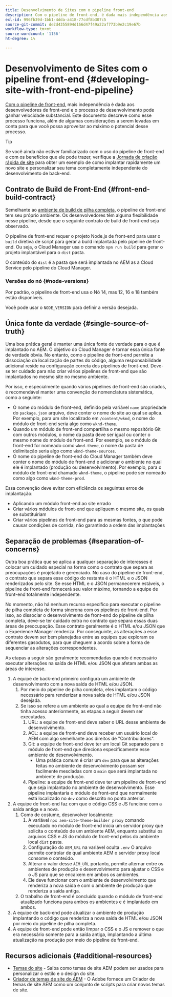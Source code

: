 ```yaml
---
title: Desenvolvimento de Sites com o pipeline front-end
description: Com o pipeline de front-end, é dada mais independência aos desenvolvedores de front-end e o processo de desenvolvimento pode ganhar velocidade substancial. Este documento descreve algumas considerações específicas do processo de build de front-end que devem ser fornecidas.
exl-id: 996fb39d-1bb1-4dda-a418-77cdf8b307c5
source-git-commit: de2d4355894d166d47f49a22af773b9e2c19e67b
workflow-type: tm+mt
source-wordcount: '1156'
ht-degree: 1%

---
```



# Desenvolvimento de Sites com o pipeline front-end {#developing-site-with-front-end-pipeline}

[Com o pipeline de front-end,](/help/implementing/cloud-manager/configuring-pipelines/introduction-ci-cd-pipelines.md#front-end) mais independência é dada aos desenvolvedores de front-end e o processo de desenvolvimento pode ganhar velocidade substancial. Este documento descreve como esse processo funciona, além de algumas considerações a serem levadas em conta para que você possa aproveitar ao máximo o potencial desse processo.

>[!TIP]
>
>Se você ainda não estiver familiarizado com o uso do pipeline de front-end e com os benefícios que ele pode trazer, verifique a [Jornada de criação rápida de site](/help/journey-sites/quick-site/overview.md) para obter um exemplo de como implantar rapidamente um novo site e personalizar seu tema completamente independente do desenvolvimento de back-end.

## Contrato de Build de Front-End {#front-end-build-contract}

Semelhante ao [ambiente de build de pilha completa,](/help/implementing/cloud-manager/getting-access-to-aem-in-cloud/build-environment-details.md) o pipeline de front-end tem seu próprio ambiente. Os desenvolvedores têm alguma flexibilidade nesse pipeline, desde que o seguinte contrato de build de front-end seja observado.

O pipeline de front-end requer o projeto Node.js de front-end para usar o `build` diretiva de script para gerar a build implantada pelo pipeline de front-end. Ou seja, o Cloud Manager usa o comando `npm run build` para gerar o projeto implantável para o `dist` pasta.

O conteúdo do `dist` é a pasta que será implantada no AEM as a Cloud Service pelo pipeline do Cloud Manager.

### Versões do nó {#node-versions}

Por padrão, o pipeline de front-end usa o Nó 14, mas 12, 16 e 18 também estão disponíveis.

Você pode usar o `NODE_VERSION` para definir a versão desejada.

## Única fonte da verdade {#single-source-of-truth}

Uma boa prática geral é manter uma única fonte de verdade para o que é implantado no AEM. O objetivo do Cloud Manager é tornar essa única fonte de verdade óbvia. No entanto, como o pipeline de front-end permite a dissociação da localização de partes do código, alguma responsabilidade adicional reside na configuração correta dos pipelines de front-end. Deve-se ter cuidado para não criar vários pipelines de front-end que são implantados no mesmo site no mesmo ambiente.

Por isso, e especialmente quando vários pipelines de front-end são criados, é recomendável manter uma convenção de nomenclatura sistemática, como a seguinte:

* O nome do módulo de front-end, definido pela variável `name` propriedade do `package.json` arquivo, deve conter o nome do site ao qual se aplica. Por exemplo, para um site localizado em `/content/wknd`, o nome do módulo de front-end seria algo como `wknd-theme`.
* Quando um módulo de front-end compartilha o mesmo repositório Git com outros módulos, o nome da pasta deve ser igual ou conter o mesmo nome do módulo de front-end. Por exemplo, se o módulo de front-end for nomeado como `wknd-theme`, o nome da pasta de delimitação seria algo como `wknd-theme-sources`.
* O nome do pipeline de front-end do Cloud Manager também deve conter o nome do módulo de front-end e adicionar o ambiente no qual ele é implantado (produção ou desenvolvimento). Por exemplo, para o módulo de front-end chamado `wknd-theme`, o pipeline pode ser nomeado como algo como `wknd-theme-prod`.

Essa convenção deve evitar com eficiência os seguintes erros de implantação:

* Aplicando um módulo front-end ao site errado
* Criar vários módulos de front-end que apliquem o mesmo site, os quais se substituiriam
* Criar vários pipelines de front-end para as mesmas fontes, o que pode causar condições de corrida, não garantindo a ordem das implantações

## Separação de problemas {#separation-of-concerns}

Outra boa prática que se aplica a qualquer separação de interesses é colocar um cuidado especial na forma como o contrato que separa as preocupações é projetado e gerenciado. No caso do pipeline de front-end, o contrato que separa esse código do restante é o HTML e o JSON renderizados pelo site. Se esse HTML e o JSON permanecerem estáveis, o pipeline de front-end fornecerá seu valor máximo, tornando a equipe de front-end totalmente independente.

No momento, não há nenhum recurso específico para executar o pipeline de pilha completa de forma síncrona com os pipelines de front-end. Por isso, ao dissociar o desenvolvimento de front-end do pipeline de pilha completa, deve-se ter cuidado extra no contrato que separa essas duas áreas de preocupação. Esse contrato geralmente é o HTML e/ou JSON que o Experience Manager renderiza. Por conseguinte, as alterações a esse contrato devem ser bem planejadas entre as equipes que exploram os diferentes gasodutos, para que cheguem a acordo sobre a forma de sequenciar as alterações correspondentes.

As etapas a seguir são geralmente recomendadas quando é necessário executar alterações na saída de HTML e/ou JSON que afetam ambas as áreas de interesse.

1. A equipe de back-end primeiro configura um ambiente de desenvolvimento com a nova saída de HTML e/ou JSON.
   1. Por meio do pipeline de pilha completa, eles implantam o código necessário para renderizar a nova saída de HTML e/ou JSON desejada.
   1. Se isso se refere a um ambiente ao qual a equipe de front-end não tinha acesso anteriormente, as etapas a seguir devem ser executadas.
      1. URL: a equipe de front-end deve saber o URL desse ambiente de desenvolvimento.
      1. ACL: a equipe de front-end deve receber um usuário local do AEM com algo semelhante aos direitos de &quot;Contribuidores&quot;.
      1. Git: a equipe de front-end deve ter um local Git separado para o módulo de front-end que direciona especificamente esse ambiente de desenvolvimento.
         * Uma prática comum é criar um `dev` para que as alterações feitas no ambiente de desenvolvimento possam ser facilmente mescladas com o `main` que será implantada no ambiente de produção.
      1. Pipeline: a equipe de front-end deve ter um pipeline de front-end que seja implantado no ambiente de desenvolvimento. Esse pipeline implantaria o módulo de front-end que normalmente está localizado no `dev` como descrito no ponto anterior.
1. A equipe de front-end faz com que o código CSS e JS funcione com a saída antiga e a nova.
   1. Como de costume, desenvolver localmente:
      1. A variável `npx aem-site-theme-builder proxy` comando executado no módulo de front-end inicia um servidor proxy que solicita o conteúdo de um ambiente AEM, enquanto substitui os arquivos CSS e JS do módulo de front-end pelos do ambiente local `dist` pasta.
      1. Configuração do `AEM_URL` na variável oculta `.env` O arquivo permite controlar de qual ambiente AEM o servidor proxy local consome o conteúdo.
      1. Alterar o valor desse `AEM_URL` portanto, permite alternar entre os ambientes de produção e desenvolvimento para ajustar o CSS e o JS para que se encaixem em ambos os ambientes.
      1. Ele deve funcionar com o ambiente de desenvolvimento que renderiza a nova saída e com o ambiente de produção que renderiza a saída antiga.
   1. O trabalho de front-end é concluído quando o módulo de front-end atualizado funciona para ambos os ambientes e é implantado em ambos.
1. A equipe de back-end pode atualizar o ambiente de produção implantando o código que renderiza a nova saída de HTML e/ou JSON por meio do pipeline de pilha completa.
1. A equipe de front-end pode então limpar o CSS e o JS e remover o que era necessário somente para a saída antiga, implantando a última atualização na produção por meio do pipeline de front-end.

## Recursos adicionais {#additional-resources}

* [Temas do site](/help/sites-cloud/administering/site-creation/site-themes.md) - Saiba como temas de site AEM podem ser usados para personalizar o estilo e o design do site.
* [Criador de temas de site do AEM](https://github.com/adobe/aem-site-theme-builder) - O Adobe fornece um Criador de temas de site AEM como um conjunto de scripts para criar novos temas de site.
